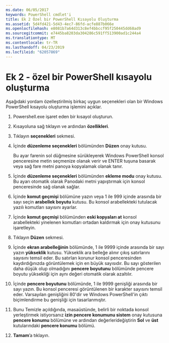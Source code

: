 ```yaml
---
ms.date: 06/05/2017
keywords: PowerShell cmdlet'i
title: Ek 2 Özel bir PowerShell Kısayolu Oluşturma
ms.assetid: 5d4fd421-5d43-4ec7-86fd-acfe887b066e
ms.openlocfilehash: e8081b7a64d313c8ef4bbccf95f250445dd68ad9
ms.sourcegitcommit: e7445ba8203da304286c591ff513900ad1c244a4
ms.translationtype: MT
ms.contentlocale: tr-TR
ms.lasthandoff: 04/23/2019
ms.locfileid: "62057869"
---
```

# <a name="appendix-2---creating-a-custom-powershell-shortcut"></a>Ek 2 - özel bir PowerShell kısayolu oluşturma

Aşağıdaki yordam özelleştirilmiş birkaç uygun seçenekleri olan bir Windows PowerShell kısayolu oluşturma işlemini açıklar.

1. Powershell.exe işaret eden bir kısayol oluşturun.

2. Kısayoluna sağ tıklayın ve ardından **özellikleri**.

3. Tıklayın **seçenekleri** sekmesi.

4. İçinde **düzenleme seçenekleri** bölümünden **Düzen** onay kutusu.

    Bu ayar farenin sol düğmesine sürükleyerek Windows PowerShell konsol penceresine metin seçmenize olanak verir ve ENTER tuşuna basarak veya sağ fare metni panoya kopyalamak olanak tanır.

5. İçinde **düzenleme seçenekleri** bölümünden **ekleme modu** onay kutusu. Bu ayarı otomatik olarak Panodaki metni yapıştırmak için konsol penceresinde sağ olanak sağlar.

6. İçinde **komut geçmişi** bölümüne yazın veya 1 ile 999 içinde arasında bir sayı seçin **arabellek boyutu** kutusu. Bu konsol arabellekteki tutulacak yazılı komutları sayısını ayarlar.

7. İçinde **komut geçmişi** bölümünden **eski kopyaları at** konsol arabellekteki yinelenen komutları ortadan kaldırmak için onay kutusunu işaretleyin.

8. Tıklayın **Düzen** sekmesi.

9. İçinde **ekran arabelleğinin** bölümünde, 1 ile 9999 içinde arasında bir sayı yazın **yükseklik** kutusu. Yükseklik ara belleğe alınır çıkış satırlarını sayısını temsil eder. Bu satırları korunur konsol penceresinden kaydırdığınızda görüntülemek için en büyük sayısıdır. Bu sayı gösterilen daha düşük olup olmadığını **pencere boyutunu** bölümünde pencere boyutu yüksekliği için aynı değeri otomatik olarak azaltılır.

10. İçinde **pencere boyutunu** bölümünde, 1 ile 9999 genişliği arasında bir sayı yazın. Bu konsol penceresi görüntülenen bir karakter sayısını temsil eder. Varsayılan genişliğini 80'dir ve Windows PowerShell'in çıktı biçimlendirme bu genişliği için tasarlanmıştır.

11. Bunu Temizle açıldığında, masaüstünde, belirli bir noktada konsol yerleştirmek istiyorsanız **izin pencere konumunu sistem** onay kutusuna **pencere konumu** bölümüne ve ardından değerlerideğiştirin **Sol** ve **üst** kutularındaki **pencere konumu** bölümü.

12. **Tamam**’a tıklayın.